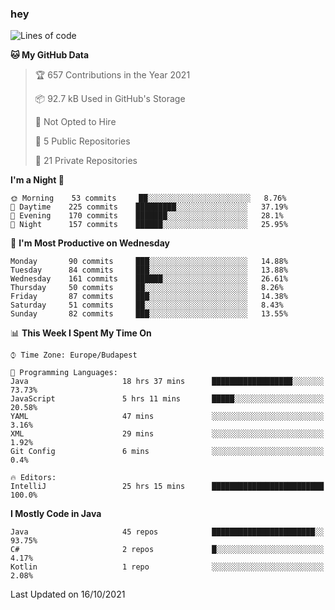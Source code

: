 ### hey

<!--START_SECTION:waka-->
![Lines of code](https://img.shields.io/badge/From%20Hello%20World%20I%27ve%20Written-460376%20lines%20of%20code-blue)

**🐱 My GitHub Data** 

> 🏆 657 Contributions in the Year 2021
 > 
> 📦 92.7 kB Used in GitHub's Storage 
 > 
> 🚫 Not Opted to Hire
 > 
> 📜 5 Public Repositories 
 > 
> 🔑 21 Private Repositories  
 > 
**I'm a Night 🦉** 

```text
🌞 Morning    53 commits     ██░░░░░░░░░░░░░░░░░░░░░░░   8.76% 
🌆 Daytime    225 commits    █████████░░░░░░░░░░░░░░░░   37.19% 
🌃 Evening    170 commits    ███████░░░░░░░░░░░░░░░░░░   28.1% 
🌙 Night      157 commits    ██████░░░░░░░░░░░░░░░░░░░   25.95%

```
📅 **I'm Most Productive on Wednesday** 

```text
Monday       90 commits     ███░░░░░░░░░░░░░░░░░░░░░░   14.88% 
Tuesday      84 commits     ███░░░░░░░░░░░░░░░░░░░░░░   13.88% 
Wednesday    161 commits    ██████░░░░░░░░░░░░░░░░░░░   26.61% 
Thursday     50 commits     ██░░░░░░░░░░░░░░░░░░░░░░░   8.26% 
Friday       87 commits     ███░░░░░░░░░░░░░░░░░░░░░░   14.38% 
Saturday     51 commits     ██░░░░░░░░░░░░░░░░░░░░░░░   8.43% 
Sunday       82 commits     ███░░░░░░░░░░░░░░░░░░░░░░   13.55%

```


📊 **This Week I Spent My Time On** 

```text
⌚︎ Time Zone: Europe/Budapest

💬 Programming Languages: 
Java                     18 hrs 37 mins      ██████████████████░░░░░░░   73.73% 
JavaScript               5 hrs 11 mins       █████░░░░░░░░░░░░░░░░░░░░   20.58% 
YAML                     47 mins             ░░░░░░░░░░░░░░░░░░░░░░░░░   3.16% 
XML                      29 mins             ░░░░░░░░░░░░░░░░░░░░░░░░░   1.92% 
Git Config               6 mins              ░░░░░░░░░░░░░░░░░░░░░░░░░   0.4%

🔥 Editors: 
IntelliJ                 25 hrs 15 mins      █████████████████████████   100.0%

```

**I Mostly Code in Java** 

```text
Java                     45 repos            ███████████████████████░░   93.75% 
C#                       2 repos             █░░░░░░░░░░░░░░░░░░░░░░░░   4.17% 
Kotlin                   1 repo              ░░░░░░░░░░░░░░░░░░░░░░░░░   2.08%

```



 Last Updated on 16/10/2021
<!--END_SECTION:waka-->
